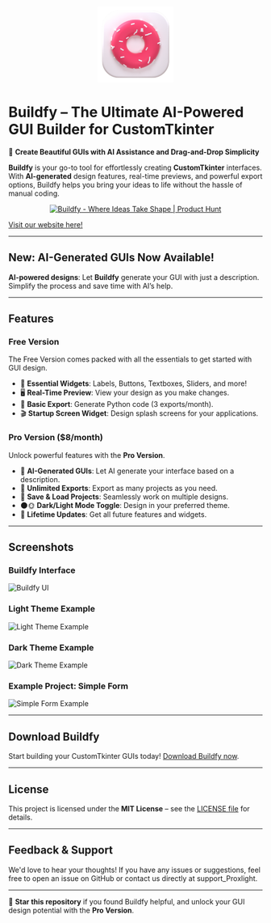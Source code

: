 <p align="center">
  <img src="assets/Logo.png" alt="Buildfy Logo" width="150" />
</p>

# Buildfy – The Ultimate AI-Powered GUI Builder for CustomTkinter

🚀 **Create Beautiful GUIs with AI Assistance and Drag-and-Drop Simplicity**

**Buildfy** is your go-to tool for effortlessly creating **CustomTkinter** interfaces. With **AI-generated** design features, real-time previews, and powerful export options, Buildfy helps you bring your ideas to life without the hassle of manual coding.



<p align="center">
  <a href="https://www.producthunt.com/products/buildfy/reviews?utm_source=badge-product_review&utm_medium=badge&utm_souce=badge-buildfy" target="_blank">
    <img src="https://api.producthunt.com/widgets/embed-image/v1/product_review.svg?product_id=850965&theme=light" alt="Buildfy - Where Ideas Take Shape | Product Hunt" style="width: 250px; height: 54px;" width="250" height="54" />
  </a>
</p>

[Visit our website here!](https://buildfygui.netlify.app/)

---

## New: AI-Generated GUIs Now Available!

**AI-powered designs**: Let **Buildfy** generate your GUI with just a description. Simplify the process and save time with AI’s help.

---

## Features

### Free Version
The Free Version comes packed with all the essentials to get started with GUI design.

- 🎨 **Essential Widgets**: Labels, Buttons, Textboxes, Sliders, and more!
- 🖥️ **Real-Time Preview**: View your design as you make changes.
- 🐍 **Basic Export**: Generate Python code (3 exports/month).
- 🎬 **Startup Screen Widget**: Design splash screens for your applications.

### Pro Version ($8/month)
Unlock powerful features with the **Pro Version**.

- 🤖 **AI-Generated GUIs**: Let AI generate your interface based on a description.
- 🔄 **Unlimited Exports**: Export as many projects as you need.
- 💾 **Save & Load Projects**: Seamlessly work on multiple designs.
- 🌑🌞 **Dark/Light Mode Toggle**: Design in your preferred theme.
- 🔄 **Lifetime Updates**: Get all future features and widgets.

---

## Screenshots

### Buildfy Interface
![Buildfy UI](assets/buildfy-interface.png)

### Light Theme Example
![Light Theme Example](assets/light-theme-example.png)

### Dark Theme Example
![Dark Theme Example](assets/dark-theme-example.png)

### Example Project: Simple Form
![Simple Form Example](assets/simple-form-example.png)

---

## Download Buildfy

Start building your CustomTkinter GUIs today! [Download Buildfy now](https://buildfygui.netlify.app/).

---

## License

This project is licensed under the **MIT License** – see the [LICENSE file](#) for details.

---

## Feedback & Support

We'd love to hear your thoughts! If you have any issues or suggestions, feel free to open an issue on GitHub or contact us directly at support_Proxlight.

---

🌟 **Star this repository** if you found Buildfy helpful, and unlock your GUI design potential with the **Pro Version**.
